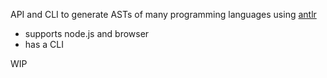 API and CLI to generate ASTs of many programming languages using [antlr](https://github.com/antlr/grammars-v4)

 * supports node.js and browser
 * has a CLI

WIP